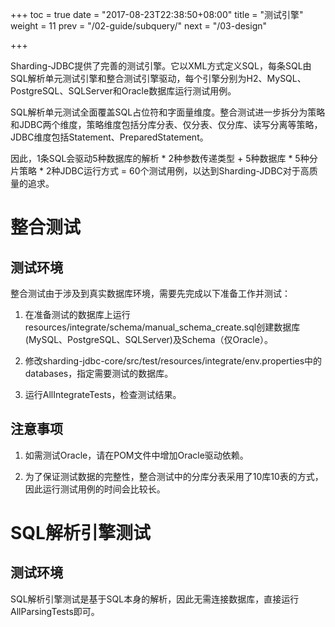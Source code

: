 +++
toc = true
date = "2017-08-23T22:38:50+08:00"
title = "测试引擎"
weight = 11
prev = "/02-guide/subquery/"
next = "/03-design"

+++

Sharding-JDBC提供了完善的测试引擎。它以XML方式定义SQL，每条SQL由SQL解析单元测试引擎和整合测试引擎驱动，每个引擎分别为H2、MySQL、PostgreSQL、SQLServer和Oracle数据库运行测试用例。

SQL解析单元测试全面覆盖SQL占位符和字面量维度。整合测试进一步拆分为策略和JDBC两个维度，策略维度包括分库分表、仅分表、仅分库、读写分离等策略，JDBC维度包括Statement、PreparedStatement。

因此，1条SQL会驱动5种数据库的解析 * 2种参数传递类型 + 5种数据库 * 5种分片策略 * 2种JDBC运行方式 = 60个测试用例，以达到Sharding-JDBC对于高质量的追求。

# 整合测试

## 测试环境

整合测试由于涉及到真实数据库环境，需要先完成以下准备工作并测试：

1. 在准备测试的数据库上运行resources/integrate/schema/manual_schema_create.sql创建数据库(MySQL、PostgreSQL、SQLServer)及Schema（仅Oracle）。

1. 修改sharding-jdbc-core/src/test/resources/integrate/env.properties中的databases，指定需要测试的数据库。

1. 运行AllIntegrateTests，检查测试结果。

## 注意事项

1. 如需测试Oracle，请在POM文件中增加Oracle驱动依赖。

1. 为了保证测试数据的完整性，整合测试中的分库分表采用了10库10表的方式，因此运行测试用例的时间会比较长。

# SQL解析引擎测试

## 测试环境

SQL解析引擎测试是基于SQL本身的解析，因此无需连接数据库，直接运行AllParsingTests即可。
